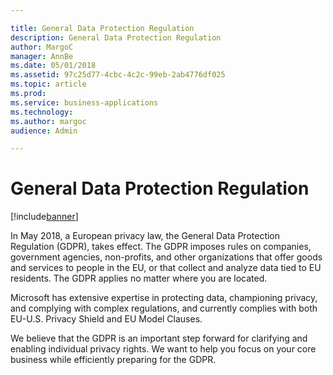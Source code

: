 ```yaml
---

title: General Data Protection Regulation
description: General Data Protection Regulation
author: MargoC
manager: AnnBe
ms.date: 05/01/2018
ms.assetid: 97c25d77-4cbc-4c2c-99eb-2ab4776df025
ms.topic: article
ms.prod: 
ms.service: business-applications
ms.technology: 
ms.author: margoc
audience: Admin

---
```

#  General Data Protection Regulation




[!include[banner](../../../includes/banner.md)]

In May 2018, a European privacy law, the General Data Protection Regulation
(GDPR), takes effect. The GDPR imposes rules on companies, government agencies,
non-profits, and other organizations that offer goods and services to people in
the EU, or that collect and analyze data tied to EU residents. The GDPR applies
no matter where you are located.

Microsoft has extensive expertise in protecting data, championing privacy, and
complying with complex regulations, and currently complies with both EU-U.S.
Privacy Shield and EU Model Clauses.

We believe that the GDPR is an important step forward for clarifying and
enabling individual privacy rights. We want to help you focus on your core
business while efficiently preparing for the GDPR.
